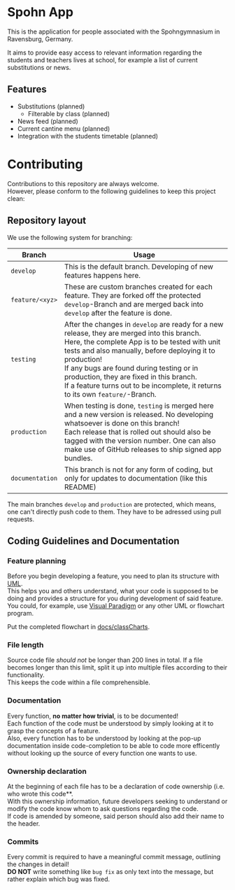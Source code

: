 # Spohn App
This is the application for people associated with the Spohngymnasium in Ravensburg, Germany.

It aims to provide easy access to relevant information regarding the students and teachers lives at school,
for example a list of current substitutions or news.

## Features
- Substitutions (planned)
  - Filterable by class (planned)
- News feed (planned)
- Current cantine menu (planned)
- Integration with the students timetable (planned)

# Contributing
Contributions to this repository are always welcome.  
However, please conform to the following guidelines to keep this project clean:

## Repository layout
We use the following system for branching:

| Branch          | Usage                                                                                                                                                                                                                                                                                                                                                                                          |
|-----------------|------------------------------------------------------------------------------------------------------------------------------------------------------------------------------------------------------------------------------------------------------------------------------------------------------------------------------------------------------------------------------------------------|
| `develop`       | This is the default branch. Developing of new features happens here.                                                                                                                                                                                                                                                                                                                           |
| `feature/<xyz>` | These are custom branches created for each feature. They are forked off the protected `develop`-Branch and are merged back into `develop` after the feature is done.                                                                                                                                                                                                                           |
| `testing`       | After the changes in `develop` are ready for a new release, they are merged into this branch.<br/>Here, the complete App is to be tested with unit tests and also manually, before deploying it to production!<br/>If any bugs are found during testing or in production, they are fixed in this branch.<br/>If a feature turns out to be incomplete, it returns to its own `feature/`-Branch. |
| `production`    | When testing is done, `testing` is merged here and a new version is released. No developing whatsoever is done on this branch!<br/>Each release that is rolled out should also be tagged with the version number. One can also make use of GitHub releases to ship signed app bundles.                                                                                                         |
| `documentation` | This branch is not for any form of coding, but only for updates to documentation (like this README)                                                                                                                                                                                                                                                                                            |

The main branches `develop` and `production` are protected, which means, one can't directly push code to them. They have to be adressed using pull requests.

## Coding Guidelines and Documentation
### Feature planning
Before you begin developing a feature, you need to plan its structure with [UML](https://en.wikipedia.org/wiki/Unified_Modeling_Language).  
This helps you and others understand, what your code is supposed to be doing and provides a structure for you during development of said feature.  
You could, for example, use [Visual Paradigm](https://www.visual-paradigm.com/) or any other UML or flowchart program.

Put the completed flowchart in [docs/classCharts](docs/classCharts).

### File length
Source code file *should not* be longer than 200 lines in total. If a file becomes longer than this limit, split it up into multiple files according to their functionality.  
This keeps the code within a file comprehensible.

### Documentation
Every function, **no matter how trivial**, is to be documented!  
Each function of the code must be understood by simply looking at it to grasp the concepts of a feature.  
Also, every function has to be understood by looking at the pop-up documentation inside code-completion to be able to code more efficently
without looking up the source of every function one wants to use.

### Ownership declaration
At the beginning of each file has to be a declaration of code ownership (i.e. who wrote this code**.  
With this ownership information, future developers seeking to understand or modify the code know whom to ask questions regarding the code.  
If code is amended by someone, said person should also add their name to the header.

### Commits
Every commit is required to have a meaningful commit message, outlining the changes in detail!  
**DO NOT** write something like `bug fix` as only text into the message, but rather explain which bug was fixed.
